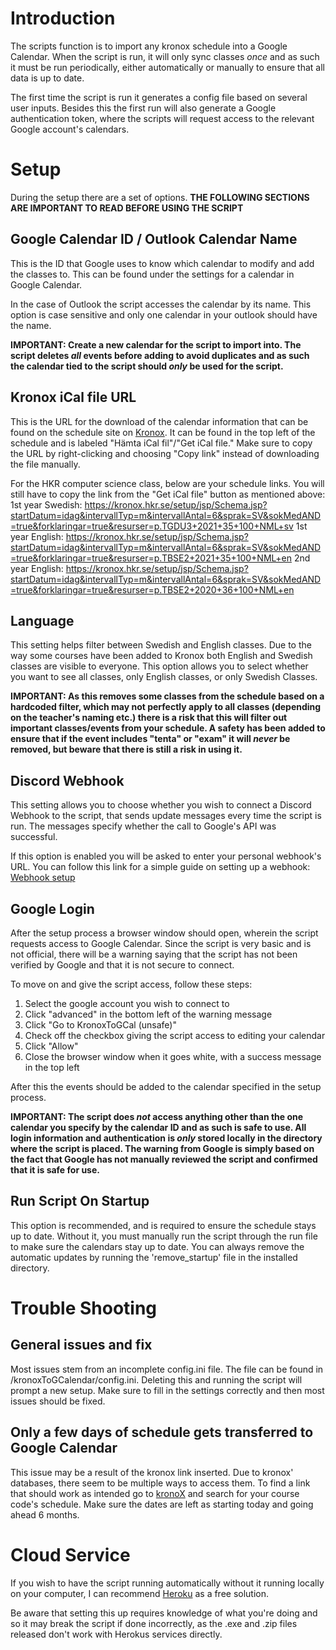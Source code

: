 # Introduction

The scripts function is to import any kronox schedule into a Google Calendar. When the script is run, it will only sync classes _once_ and as such it must be run periodically, either automatically or manually to ensure that all data is up to date.

The first time the script is run it generates a config file based on several user inputs. Besides this the first run will also generate a Google authentication token, where the scripts will request access to the relevant Google account's calendars.

# Setup

During the setup there are a set of options. **THE FOLLOWING SECTIONS ARE IMPORTANT TO READ BEFORE USING THE SCRIPT**

## Google Calendar ID / Outlook Calendar Name

This is the ID that Google uses to know which calendar to modify and add the classes to. This can be found under the settings for a calendar in Google Calendar.

In the case of Outlook the script accesses the calendar by its name. This option is case sensitive and only one calendar in your outlook should have the name.

**IMPORTANT: Create a new calendar for the script to import into. The script deletes _all_ events before adding to avoid duplicates and as such the calendar tied to the script should _only_ be used for the script.**

## Kronox iCal file URL

This is the URL for the download of the calendar information that can be found on the schedule site on [Kronox](https://kronox.hkr.se/). It can be found in the top left of the schedule and is labeled "Hämta iCal fil"/"Get iCal file." Make sure to copy the URL by right-clicking and choosing "Copy link" instead of downloading the file manually.

For the HKR computer science class, below are your schedule links. You will still have to copy the link from the "Get iCal file" button as mentioned above:
1st year Swedish: https://kronox.hkr.se/setup/jsp/Schema.jsp?startDatum=idag&intervallTyp=m&intervallAntal=6&sprak=SV&sokMedAND=true&forklaringar=true&resurser=p.TGDU3+2021+35+100+NML+sv
1st year English: https://kronox.hkr.se/setup/jsp/Schema.jsp?startDatum=idag&intervallTyp=m&intervallAntal=6&sprak=SV&sokMedAND=true&forklaringar=true&resurser=p.TBSE2+2021+35+100+NML+en
2nd year English: https://kronox.hkr.se/setup/jsp/Schema.jsp?startDatum=idag&intervallTyp=m&intervallAntal=6&sprak=SV&sokMedAND=true&forklaringar=true&resurser=p.TBSE2+2020+36+100+NML+en

## Language

This setting helps filter between Swedish and English classes. Due to the way some courses have been added to Kronox both English and Swedish classes are visible to everyone. This option allows you to select whether you want to see all classes, only English classes, or only Swedish Classes.

**IMPORTANT: As this removes some classes from the schedule based on a hardcoded filter, which may not perfectly apply to all classes (depending on the teacher's naming etc.) there is a risk that this will filter out important classes/events from your schedule. A safety has been added to ensure that if the event includes "tenta" or "exam" it will _never_ be removed, but beware that there is still a risk in using it.**

## Discord Webhook 

This setting allows you to choose whether you wish to connect a Discord Webhook to the script, that sends update messages every time the script is run. The messages specify whether the call to Google's API was successful.

If this option is enabled you will be asked to enter your personal webhook's URL. You can follow this link for a simple guide on setting up a webhook: [Webhook setup](https://support.discord.com/hc/en-us/articles/228383668-Intro-to-Webhooks)

## Google Login

After the setup process a browser window should open, wherein the script requests access to Google Calendar. Since the script is very basic and is not official, there will be a warning saying that the script has not been verified by Google and that it is not secure to connect.

To move on and give the script access,   follow these steps:

1. Select the google account you wish to connect to
2. Click "advanced" in the bottom left of the warning message
3. Click "Go to KronoxToGCal (unsafe)"
4. Check off the checkbox giving the script access to editing your calendar
5. Click "Allow"
6. Close the browser window when it goes white, with a success message in the top left

After this the events should be added to the calendar specified in the setup process.

**IMPORTANT: The script does _not_ access anything other than the one calendar you specify by the calendar ID and as such is safe to use. All login information and authentication is _only_ stored locally in the directory where the script is placed. The warning from Google is simply based on the fact that Google has not manually reviewed the script and confirmed that it is safe for use.**

## Run Script On Startup

This option is recommended, and is required to ensure the schedule stays up to date. Without it, you must manually run the script through the run file to make sure the calendars stay up to date. You can always remove the automatic updates by running the 'remove_startup' file in the installed directory.

# Trouble Shooting

## General issues and fix

Most issues stem from an incomplete config.ini file. The file can be found in <install-dir>/kronoxToGCalendar/config.ini. Deleting this and running the script will prompt a new setup. Make sure to fill in the settings correctly and then most issues should be fixed.

## Only a few days of schedule gets transferred to Google Calendar
  
This issue may be a result of the kronox link inserted. Due to kronox' databases, there seem to be multiple ways to access them. To find a link that should work as intended go to [kronoX](https://kronox.hkr.se/) and search for your course code's schedule. Make sure the dates are left as starting today and going ahead 6 months.

# Cloud Service

If you wish to have the script running automatically without it running locally on your computer, I can recommend [Heroku](https://www.heroku.com/) as a free solution.

Be aware that setting this up requires knowledge of what you're doing and so it may break the script if done incorrectly, as the .exe and .zip files released don't work with Herokus services directly.
